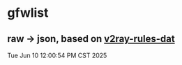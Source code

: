 # gfwlist
## raw -> json, based on [v2ray-rules-dat](https://github.com/Loyalsoldier/v2ray-rules-dat)
Tue Jun 10 12:00:54 PM CST 2025

